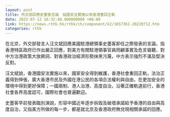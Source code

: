 ```yaml
---
layout: post
title: 外交部回應史墨客言論　指國安法實施以來香港重回正軌
date: 2022-07-12 16:32:48.000000000 +08:00
link: https://news.rthk.hk/rthk/ch/component/k2/1657361-20220712.htm
categories: rthk
---
```


在北京，外交部發言人汪文斌回應美國駐港總領事史墨客卸任之際發表的言論，指香港特區政府已作出嚴正回應，對美方有關駐港領事官員罔顧事實及危言聳聽、對中方治港政策大放厥詞、對香港政治經濟形勢抹黑污蔑，中方表示強烈不滿及堅決反對。

汪文斌說，香港國安法實施以來，國家安全得到維護，香港社會重回正軌，法治正義得到伸張，廣大香港市民及外國在港公民的各項合法權利與自由，在更加安全的環境中得到更好保障；一國兩制、港人治港、高度自治，沿著正確軌道前行，香港社會各界高度認可，國際社會也普遍歡迎。

史墨客早前發表臨別演說，形容中國近年逐步拆毁及破壞承諾給予香港的自由與高度自治，又指美方所做的每一步，都是就北京及香港政府無兌現相關承諾的回應。
